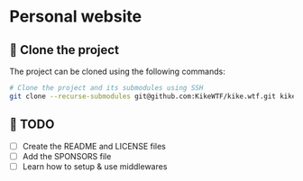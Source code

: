 # Personal website

## 🐏 Clone the project

The project can be cloned using the following commands:

```sh
# Clone the project and its submodules using SSH
git clone --recurse-submodules git@github.com:KikeWTF/kike.wtf.git kike.wtf
```

## 📝 TODO

- [ ] Create the README and LICENSE files
- [ ] Add the SPONSORS file
- [ ] Learn how to setup & use middlewares
